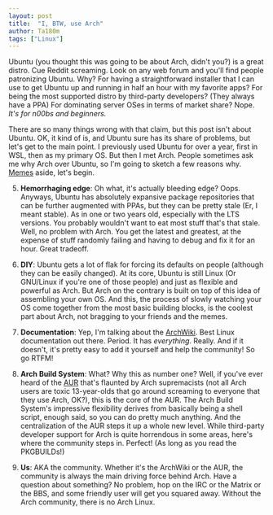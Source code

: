 ```yaml
---
layout: post
title:  "I, BTW, use Arch"
author: Ta180m
tags: ["Linux"]
---
```



Ubuntu (you thought this was going to be about Arch, didn't you?) is a great distro. Cue Reddit screaming. Look on any web forum and you'll find people patronizing Ubuntu. Why? For having a straightforward installer that I can use to get Ubuntu up and running in half an hour with my favorite apps? For being the most supported distro by third-party developers? (They always have a PPA) For dominating server OSes in terms of market share? Nope. *It's for n00bs and beginners.*

There are so many things wrong with that claim, but this post isn't about Ubuntu. OK, it kind of is, and Ubuntu sure has its share of problems, but let's get to the main point. I previously used Ubuntu for over a year, first in WSL, then as my primary OS. But then I met Arch. People sometimes ask me why Arch over Ubuntu, so I'm going to sketch a few reasons why. [Memes](https://ta180m.github.io/Blog/2020/10/04/arch-memes.html) aside, let's begin.

5. **Hemorrhaging edge**: Oh what, it's actually bleeding edge? Oops. Anyways, Ubuntu has absolutely expansive package repositories that can be further augmented with PPAs, but they can be pretty stale (Er, I meant stable). As in one or two years old, especially with the LTS versions. You probably wouldn't want to eat most stuff that's that stale. Well, no problem with Arch. You get the latest and greatest, at the expense of stuff randomly failing and having to debug and fix it for an hour. Great tradeoff.

4. **DIY**: Ubuntu gets a lot of flak for forcing its defaults on people (although they can be easily changed). At its core, Ubuntu is still Linux (Or GNU/Linux if you're one of those people) and just as flexible and powerful as Arch. But Arch on the contrary is built on top of this idea of assembling your own OS. And this, the process of slowly watching your OS come together from the most basic building blocks, is the coolest part about Arch, not bragging to your friends and the memes.

3. **Documentation**: Yep, I'm talking about the [ArchWiki](https://wiki.archlinux.org/index.php/Main_page). Best Linux documentation out there. Period. It has *everything*. Really. And if it doesn't, it's pretty easy to add it yourself and help the community! So go RTFM!

2. **Arch Build System**: What? Why this as number one? Well, if you've ever heard of the [AUR](aur.archlinux.org/) that's flaunted by Arch supremacists (not all Arch users are toxic 13-year-olds that go around screaming to everyone that they use Arch, OK?), this is the core of the AUR. The Arch Build System's impressive flexibility derives from basically being a shell script, enough said, so you can do pretty much anything. And the centralization of the AUR steps it up a whole new level. While third-party developer support for Arch is quite horrendous in some areas, here's where the community steps in. Perfect! (As long as you read the PKGBUILDs!)

1. **Us**: AKA the community. Whether it's the ArchWiki or the AUR, the community is always the main driving force behind Arch. Have a question about something? No problem, hop on the IRC or the Matrix or the BBS, and some friendly user will get you squared away. Without the Arch community, there is no Arch Linux.

